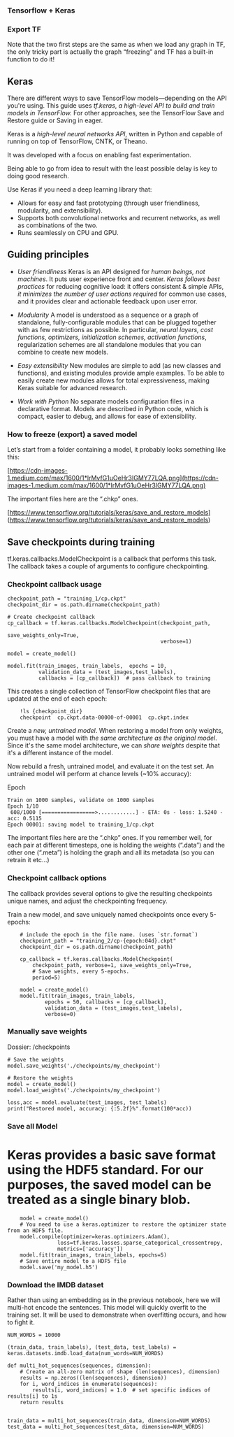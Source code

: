 ### Tensorflow + Keras

### Export TF 

Note that the two first steps are the same as when we load any graph in TF, the only tricky part is actually the graph “freezing” and TF has a built-in function to do it!



## Keras

There are different ways to save TensorFlow models—depending on the API you're using. 
This guide uses *tf.keras*, *a high-level API to build and train models in TensorFlow.* 
For other approaches, see the TensorFlow Save and Restore guide or Saving in eager.

Keras is a *high-level neural networks API*, written in Python and capable of running on top of TensorFlow, CNTK, or Theano. 

It was developed with a focus on enabling fast experimentation. 

Being able to go from idea to result with the least possible delay is key to doing good research.


Use Keras if you need a deep learning library that:

+ Allows for easy and fast prototyping (through user friendliness, modularity, and extensibility).
+ Supports both convolutional networks and recurrent networks, as well as combinations of the two.
+ Runs seamlessly on CPU and GPU.

## Guiding principles


+ *User friendliness* Keras is an API designed for *human beings, not machines*. 
It puts user experience front and center. *Keras follows best practices* for reducing cognitive load: it offers consistent & simple APIs, *it minimizes the number of user actions required* for common use cases, and it provides clear and actionable feedback upon user error.

+ *Modularity* A model is understood as a sequence or a graph of standalone, fully-configurable modules that can be plugged together with as few restrictions as possible. In particular, *neural layers, cost functions, optimizers, initialization schemes, activation functions*, regularization schemes are all standalone modules that you can combine to create new models.

+ *Easy extensibility* New modules are simple to add (as new classes and functions), and existing modules provide ample examples. To be able to easily create new modules allows for total expressiveness, making Keras suitable for advanced research.

+ *Work with Python* No separate models configuration files in a declarative format. Models are described in Python code, which is compact, easier to debug, and allows for ease of extensibility.


### How to freeze (export) a saved model

Let’s start from a folder containing a model, it probably looks something like this:


[https://cdn-images-1.medium.com/max/1600/1*lrMvfG1uOeHr3IGMY77LQA.png](https://cdn-images-1.medium.com/max/1600/1*lrMvfG1uOeHr3IGMY77LQA.png)



The important files here are the “.chkp” ones.


[https://www.tensorflow.org/tutorials/keras/save_and_restore_models]
(https://www.tensorflow.org/tutorials/keras/save_and_restore_models)



## Save checkpoints during training

tf.keras.callbacks.ModelCheckpoint is a callback that performs this task. The callback takes a couple of arguments to configure checkpointing.

### Checkpoint callback usage

```
checkpoint_path = "training_1/cp.ckpt"
checkpoint_dir = os.path.dirname(checkpoint_path)

# Create checkpoint callback
cp_callback = tf.keras.callbacks.ModelCheckpoint(checkpoint_path, 
                                                 save_weights_only=True,
                                                 verbose=1)

model = create_model()

model.fit(train_images, train_labels,  epochs = 10, 
          validation_data = (test_images,test_labels),
          callbacks = [cp_callback])  # pass callback to training

```


This creates a single collection of TensorFlow checkpoint files that are updated at the end of each epoch:

```
    !ls {checkpoint_dir}
    checkpoint  cp.ckpt.data-00000-of-00001  cp.ckpt.index
```

Create a *new, untrained model*. When restoring a model from only weights, you must have a model with *the same architecture as the original model*. 
Since it's the same model architecture, we can *share weights* despite that it's a different instance of the model.

Now rebuild a fresh, untrained model, and evaluate it on the test set. An untrained model will perform at chance levels (~10% accuracy):


Epoch

```
Train on 1000 samples, validate on 1000 samples
Epoch 1/10
 608/1000 [=================>............] - ETA: 0s - loss: 1.5240 - acc: 0.5115
Epoch 00001: saving model to training_1/cp.ckpt
```


The important files here are the “.chkp” ones. If you remember well, for each pair at different timesteps, one is holding the weights (“.data”) and the other one (“.meta”) is holding the graph and all its metadata (so you can retrain it etc…)


### Checkpoint callback options

The callback provides several options to give the resulting checkpoints unique names, and adjust the checkpointing frequency.

Train a new model, and save uniquely named checkpoints once every 5-epochs:

```
    # include the epoch in the file name. (uses `str.format`)
    checkpoint_path = "training_2/cp-{epoch:04d}.ckpt"
    checkpoint_dir = os.path.dirname(checkpoint_path)

    cp_callback = tf.keras.callbacks.ModelCheckpoint(
        checkpoint_path, verbose=1, save_weights_only=True,
        # Save weights, every 5-epochs.
        period=5)

    model = create_model()
    model.fit(train_images, train_labels,
            epochs = 50, callbacks = [cp_callback],
            validation_data = (test_images,test_labels),
            verbose=0)
```


### Manually save weights

Dossier: /checkpoints
```
# Save the weights
model.save_weights('./checkpoints/my_checkpoint')

# Restore the weights
model = create_model()
model.load_weights('./checkpoints/my_checkpoint')

loss,acc = model.evaluate(test_images, test_labels)
print("Restored model, accuracy: {:5.2f}%".format(100*acc))
```


### Save all Model

# Keras provides a basic save format using the HDF5 standard. For our purposes, the saved model can be treated as a single binary blob.


```
    model = create_model()
    # You need to use a keras.optimizer to restore the optimizer state from an HDF5 file.
    model.compile(optimizer=keras.optimizers.Adam(), 
                loss=tf.keras.losses.sparse_categorical_crossentropy,
                metrics=['accuracy'])
    model.fit(train_images, train_labels, epochs=5)
    # Save entire model to a HDF5 file
    model.save('my_model.h5')
```


### Download the IMDB dataset


Rather than using an embedding as in the previous notebook, here we will multi-hot encode the sentences. This model will quickly overfit to the training set. It will be used to demonstrate when overfitting occurs, and how to fight it.

```
NUM_WORDS = 10000

(train_data, train_labels), (test_data, test_labels) = keras.datasets.imdb.load_data(num_words=NUM_WORDS)

def multi_hot_sequences(sequences, dimension):
    # Create an all-zero matrix of shape (len(sequences), dimension)
    results = np.zeros((len(sequences), dimension))
    for i, word_indices in enumerate(sequences):
        results[i, word_indices] = 1.0  # set specific indices of results[i] to 1s
    return results


train_data = multi_hot_sequences(train_data, dimension=NUM_WORDS)
test_data = multi_hot_sequences(test_data, dimension=NUM_WORDS)
```
